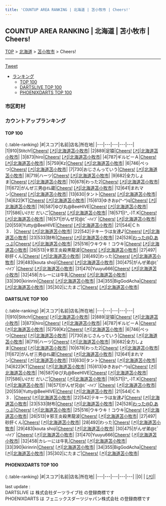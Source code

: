 ```yaml
---
title: 'COUNTUP AREA RANKING | 北海道 | 苫小牧市 | Cheers!'
---
```

## COUNTUP AREA RANKING | 北海道 | 苫小牧市 | Cheers!

[TOP](/darts/rank/) > [北海道](/darts/rank/北海道/) > [苫小牧市](/darts/rank/北海道/苫小牧市/) > Cheers!

___

<a href="https://twitter.com/share?ref_src=twsrc%5Etfw" data-text="COUNTUP AREA RANKING | 北海道苫小牧市Cheers!" class="twitter-share-button" data-hashtags="DARTSLIVE,PHOENIXDARTS,darts,ダーツ" data-show-count="false">Tweet</a>

* [ランキング](#カウントアップランキング)
    * [TOP 100](#top-100)
    * [DARTSLIVE TOP 100](#dartslive-top-100)
    * [PHOENIXDARTS TOP 100](#phoenixdarts-top-100)

### 市区町村

<ul>

</ul>

### カウントアップランキング

#### TOP 100



{:.table-ranking}
|#|スコア|名前|店名|所在地|
|---|---|---|---|---|
|1|910|<span class="rank-name-dl">Stitch!</span>|<a href="/darts/rank/shops/81cb18bfa29adc3158d385ea46352d8f.html">Cheers!</a> <a href="https://search.dartslive.com/jp/shop/81cb18bfa29adc3158d385ea46352d8f">[↗]</a>|<a href="/darts/rank/北海道/苫小牧市">北海道苫小牧市</a>|
|2|889|<span class="rank-name-dl">足猿</span>|<a href="/darts/rank/shops/81cb18bfa29adc3158d385ea46352d8f.html">Cheers!</a> <a href="https://search.dartslive.com/jp/shop/81cb18bfa29adc3158d385ea46352d8f">[↗]</a>|<a href="/darts/rank/北海道/苫小牧市">北海道苫小牧市</a>|
|3|873|<span class="rank-name-dl">hiro</span>|<a href="/darts/rank/shops/81cb18bfa29adc3158d385ea46352d8f.html">Cheers!</a> <a href="https://search.dartslive.com/jp/shop/81cb18bfa29adc3158d385ea46352d8f">[↗]</a>|<a href="/darts/rank/北海道/苫小牧市">北海道苫小牧市</a>|
|4|787|<span class="rank-name-dl">ギルビーＡ</span>|<a href="/darts/rank/shops/81cb18bfa29adc3158d385ea46352d8f.html">Cheers!</a> <a href="https://search.dartslive.com/jp/shop/81cb18bfa29adc3158d385ea46352d8f">[↗]</a>|<a href="/darts/rank/北海道/苫小牧市">北海道苫小牧市</a>|
|5|759|<span class="rank-name-dl">Kz</span>|<a href="/darts/rank/shops/81cb18bfa29adc3158d385ea46352d8f.html">Cheers!</a> <a href="https://search.dartslive.com/jp/shop/81cb18bfa29adc3158d385ea46352d8f">[↗]</a>|<a href="/darts/rank/北海道/苫小牧市">北海道苫小牧市</a>|
|6|746|<span class="rank-name-dl">ぺっつ</span>|<a href="/darts/rank/shops/81cb18bfa29adc3158d385ea46352d8f.html">Cheers!</a> <a href="https://search.dartslive.com/jp/shop/81cb18bfa29adc3158d385ea46352d8f">[↗]</a>|<a href="/darts/rank/北海道/苫小牧市">北海道苫小牧市</a>|
|7|730|<span class="rank-name-dl">おじさんっていう</span>|<a href="/darts/rank/shops/81cb18bfa29adc3158d385ea46352d8f.html">Cheers!</a> <a href="https://search.dartslive.com/jp/shop/81cb18bfa29adc3158d385ea46352d8f">[↗]</a>|<a href="/darts/rank/北海道/苫小牧市">北海道苫小牧市</a>|
|8|719|<span class="rank-name-dl">ハーツ</span>|<a href="/darts/rank/shops/81cb18bfa29adc3158d385ea46352d8f.html">Cheers!</a> <a href="https://search.dartslive.com/jp/shop/81cb18bfa29adc3158d385ea46352d8f">[↗]</a>|<a href="/darts/rank/北海道/苫小牧市">北海道苫小牧市</a>|
|9|682|<span class="rank-name-dl">全力しょま</span>|<a href="/darts/rank/shops/81cb18bfa29adc3158d385ea46352d8f.html">Cheers!</a> <a href="https://search.dartslive.com/jp/shop/81cb18bfa29adc3158d385ea46352d8f">[↗]</a>|<a href="/darts/rank/北海道/苫小牧市">北海道苫小牧市</a>|
|10|678|<span class="rank-name-dl">わった2</span>|<a href="/darts/rank/shops/81cb18bfa29adc3158d385ea46352d8f.html">Cheers!</a> <a href="https://search.dartslive.com/jp/shop/81cb18bfa29adc3158d385ea46352d8f">[↗]</a>|<a href="/darts/rank/北海道/苫小牧市">北海道苫小牧市</a>|
|11|672|<span class="rank-name-dl">がんぜ三男@ｵﾑ蔵</span>|<a href="/darts/rank/shops/81cb18bfa29adc3158d385ea46352d8f.html">Cheers!</a> <a href="https://search.dartslive.com/jp/shop/81cb18bfa29adc3158d385ea46352d8f">[↗]</a>|<a href="/darts/rank/北海道/苫小牧市">北海道苫小牧市</a>|
|12|641|<span class="rank-name-dl">まれマン</span>|<a href="/darts/rank/shops/81cb18bfa29adc3158d385ea46352d8f.html">Cheers!</a> <a href="https://search.dartslive.com/jp/shop/81cb18bfa29adc3158d385ea46352d8f">[↗]</a>|<a href="/darts/rank/北海道/苫小牧市">北海道苫小牧市</a>|
|13|630|<span class="rank-name-dl">タント</span>|<a href="/darts/rank/shops/81cb18bfa29adc3158d385ea46352d8f.html">Cheers!</a> <a href="https://search.dartslive.com/jp/shop/81cb18bfa29adc3158d385ea46352d8f">[↗]</a>|<a href="/darts/rank/北海道/苫小牧市">北海道苫小牧市</a>|
|14|622|<span class="rank-name-dl">KT</span>|<a href="/darts/rank/shops/81cb18bfa29adc3158d385ea46352d8f.html">Cheers!</a> <a href="https://search.dartslive.com/jp/shop/81cb18bfa29adc3158d385ea46352d8f">[↗]</a>|<a href="/darts/rank/北海道/苫小牧市">北海道苫小牧市</a>|
|15|613|<span class="rank-name-dl">ゆきおp(^-^)q</span>|<a href="/darts/rank/shops/81cb18bfa29adc3158d385ea46352d8f.html">Cheers!</a> <a href="https://search.dartslive.com/jp/shop/81cb18bfa29adc3158d385ea46352d8f">[↗]</a>|<a href="/darts/rank/北海道/苫小牧市">北海道苫小牧市</a>|
|16|587|<span class="rank-name-dl">ゆぴ丸@BeeHIVE</span>|<a href="/darts/rank/shops/81cb18bfa29adc3158d385ea46352d8f.html">Cheers!</a> <a href="https://search.dartslive.com/jp/shop/81cb18bfa29adc3158d385ea46352d8f">[↗]</a>|<a href="/darts/rank/北海道/苫小牧市">北海道苫小牧市</a>|
|17|586|<span class="rank-name-dl">いけだ だいご</span>|<a href="/darts/rank/shops/81cb18bfa29adc3158d385ea46352d8f.html">Cheers!</a> <a href="https://search.dartslive.com/jp/shop/81cb18bfa29adc3158d385ea46352d8f">[↗]</a>|<a href="/darts/rank/北海道/苫小牧市">北海道苫小牧市</a>|
|18|571|<span class="rank-name-dl">(^_-)T.K</span>|<a href="/darts/rank/shops/81cb18bfa29adc3158d385ea46352d8f.html">Cheers!</a> <a href="https://search.dartslive.com/jp/shop/81cb18bfa29adc3158d385ea46352d8f">[↗]</a>|<a href="/darts/rank/北海道/苫小牧市">北海道苫小牧市</a>|
|18|571|<span class="rank-name-dl">がんぜ兄@ﾋﾞｰﾊｲﾌﾞ</span>|<a href="/darts/rank/shops/81cb18bfa29adc3158d385ea46352d8f.html">Cheers!</a> <a href="https://search.dartslive.com/jp/shop/81cb18bfa29adc3158d385ea46352d8f">[↗]</a>|<a href="/darts/rank/北海道/苫小牧市">北海道苫小牧市</a>|
|20|559|<span class="rank-name-dl">Yutty@BeeHIVE</span>|<a href="/darts/rank/shops/81cb18bfa29adc3158d385ea46352d8f.html">Cheers!</a> <a href="https://search.dartslive.com/jp/shop/81cb18bfa29adc3158d385ea46352d8f">[↗]</a>|<a href="/darts/rank/北海道/苫小牧市">北海道苫小牧市</a>|
|21|544|<span class="rank-name-dl">Ｃｈ３．</span>|<a href="/darts/rank/shops/81cb18bfa29adc3158d385ea46352d8f.html">Cheers!</a> <a href="https://search.dartslive.com/jp/shop/81cb18bfa29adc3158d385ea46352d8f">[↗]</a>|<a href="/darts/rank/北海道/苫小牧市">北海道苫小牧市</a>|
|22|542|<span class="rank-name-dl">テキーラは友達♪</span>|<a href="/darts/rank/shops/81cb18bfa29adc3158d385ea46352d8f.html">Cheers!</a> <a href="https://search.dartslive.com/jp/shop/81cb18bfa29adc3158d385ea46352d8f">[↗]</a>|<a href="/darts/rank/北海道/苫小牧市">北海道苫小牧市</a>|
|23|533|<span class="rank-name-dl">財布</span>|<a href="/darts/rank/shops/81cb18bfa29adc3158d385ea46352d8f.html">Cheers!</a> <a href="https://search.dartslive.com/jp/shop/81cb18bfa29adc3158d385ea46352d8f">[↗]</a>|<a href="/darts/rank/北海道/苫小牧市">北海道苫小牧市</a>|
|24|528|<span class="rank-name-dl">わった@D.あっぷ</span>|<a href="/darts/rank/shops/81cb18bfa29adc3158d385ea46352d8f.html">Cheers!</a> <a href="https://search.dartslive.com/jp/shop/81cb18bfa29adc3158d385ea46352d8f">[↗]</a>|<a href="/darts/rank/北海道/苫小牧市">北海道苫小牧市</a>|
|25|516|<span class="rank-name-dl">ウキウキ！コウキ</span>|<a href="/darts/rank/shops/81cb18bfa29adc3158d385ea46352d8f.html">Cheers!</a> <a href="https://search.dartslive.com/jp/shop/81cb18bfa29adc3158d385ea46352d8f">[↗]</a>|<a href="/darts/rank/北海道/苫小牧市">北海道苫小牧市</a>|
|26|513|<span class="rank-name-dl">✞邪王炎殺黒龍波</span>|<a href="/darts/rank/shops/81cb18bfa29adc3158d385ea46352d8f.html">Cheers!</a> <a href="https://search.dartslive.com/jp/shop/81cb18bfa29adc3158d385ea46352d8f">[↗]</a>|<a href="/darts/rank/北海道/苫小牧市">北海道苫小牧市</a>|
|27|497|<span class="rank-name-dl">砂肝くん</span>|<a href="/darts/rank/shops/81cb18bfa29adc3158d385ea46352d8f.html">Cheers!</a> <a href="https://search.dartslive.com/jp/shop/81cb18bfa29adc3158d385ea46352d8f">[↗]</a>|<a href="/darts/rank/北海道/苫小牧市">北海道苫小牧市</a>|
|28|492|<span class="rank-name-dl">わった</span>|<a href="/darts/rank/shops/81cb18bfa29adc3158d385ea46352d8f.html">Cheers!</a> <a href="https://search.dartslive.com/jp/shop/81cb18bfa29adc3158d385ea46352d8f">[↗]</a>|<a href="/darts/rank/北海道/苫小牧市">北海道苫小牧市</a>|
|29|483|<span class="rank-name-dl">kouta shoji</span>|<a href="/darts/rank/shops/81cb18bfa29adc3158d385ea46352d8f.html">Cheers!</a> <a href="https://search.dartslive.com/jp/shop/81cb18bfa29adc3158d385ea46352d8f">[↗]</a>|<a href="/darts/rank/北海道/苫小牧市">北海道苫小牧市</a>|
|30|475|<span class="rank-name-dl">がんぜ弟@ﾋﾞｰﾊｲﾌﾞ</span>|<a href="/darts/rank/shops/81cb18bfa29adc3158d385ea46352d8f.html">Cheers!</a> <a href="https://search.dartslive.com/jp/shop/81cb18bfa29adc3158d385ea46352d8f">[↗]</a>|<a href="/darts/rank/北海道/苫小牧市">北海道苫小牧市</a>|
|31|470|<span class="rank-name-dl">Yuuyu666</span>|<a href="/darts/rank/shops/81cb18bfa29adc3158d385ea46352d8f.html">Cheers!</a> <a href="https://search.dartslive.com/jp/shop/81cb18bfa29adc3158d385ea46352d8f">[↗]</a>|<a href="/darts/rank/北海道/苫小牧市">北海道苫小牧市</a>|
|32|458|<span class="rank-name-dl">カレーには牛乳</span>|<a href="/darts/rank/shops/81cb18bfa29adc3158d385ea46352d8f.html">Cheers!</a> <a href="https://search.dartslive.com/jp/shop/81cb18bfa29adc3158d385ea46352d8f">[↗]</a>|<a href="/darts/rank/北海道/苫小牧市">北海道苫小牧市</a>|
|33|390|<span class="rank-name-dl">kirinrin</span>|<a href="/darts/rank/shops/81cb18bfa29adc3158d385ea46352d8f.html">Cheers!</a> <a href="https://search.dartslive.com/jp/shop/81cb18bfa29adc3158d385ea46352d8f">[↗]</a>|<a href="/darts/rank/北海道/苫小牧市">北海道苫小牧市</a>|
|34|355|<span class="rank-name-dl">BigGodAcha</span>|<a href="/darts/rank/shops/81cb18bfa29adc3158d385ea46352d8f.html">Cheers!</a> <a href="https://search.dartslive.com/jp/shop/81cb18bfa29adc3158d385ea46352d8f">[↗]</a>|<a href="/darts/rank/北海道/苫小牧市">北海道苫小牧市</a>|
|35|302|<span class="rank-name-dl">にたまご</span>|<a href="/darts/rank/shops/81cb18bfa29adc3158d385ea46352d8f.html">Cheers!</a> <a href="https://search.dartslive.com/jp/shop/81cb18bfa29adc3158d385ea46352d8f">[↗]</a>|<a href="/darts/rank/北海道/苫小牧市">北海道苫小牧市</a>|


#### DARTSLIVE TOP 100



{:.table-ranking}
|#|スコア|名前|店名|所在地|
|---|---|---|---|---|
|1|910|<span class="rank-name-dl">Stitch!</span>|<a href="/darts/rank/shops/81cb18bfa29adc3158d385ea46352d8f.html">Cheers!</a> <a href="https://search.dartslive.com/jp/shop/81cb18bfa29adc3158d385ea46352d8f">[↗]</a>|<a href="/darts/rank/北海道/苫小牧市">北海道苫小牧市</a>|
|2|889|<span class="rank-name-dl">足猿</span>|<a href="/darts/rank/shops/81cb18bfa29adc3158d385ea46352d8f.html">Cheers!</a> <a href="https://search.dartslive.com/jp/shop/81cb18bfa29adc3158d385ea46352d8f">[↗]</a>|<a href="/darts/rank/北海道/苫小牧市">北海道苫小牧市</a>|
|3|873|<span class="rank-name-dl">hiro</span>|<a href="/darts/rank/shops/81cb18bfa29adc3158d385ea46352d8f.html">Cheers!</a> <a href="https://search.dartslive.com/jp/shop/81cb18bfa29adc3158d385ea46352d8f">[↗]</a>|<a href="/darts/rank/北海道/苫小牧市">北海道苫小牧市</a>|
|4|787|<span class="rank-name-dl">ギルビーＡ</span>|<a href="/darts/rank/shops/81cb18bfa29adc3158d385ea46352d8f.html">Cheers!</a> <a href="https://search.dartslive.com/jp/shop/81cb18bfa29adc3158d385ea46352d8f">[↗]</a>|<a href="/darts/rank/北海道/苫小牧市">北海道苫小牧市</a>|
|5|759|<span class="rank-name-dl">Kz</span>|<a href="/darts/rank/shops/81cb18bfa29adc3158d385ea46352d8f.html">Cheers!</a> <a href="https://search.dartslive.com/jp/shop/81cb18bfa29adc3158d385ea46352d8f">[↗]</a>|<a href="/darts/rank/北海道/苫小牧市">北海道苫小牧市</a>|
|6|746|<span class="rank-name-dl">ぺっつ</span>|<a href="/darts/rank/shops/81cb18bfa29adc3158d385ea46352d8f.html">Cheers!</a> <a href="https://search.dartslive.com/jp/shop/81cb18bfa29adc3158d385ea46352d8f">[↗]</a>|<a href="/darts/rank/北海道/苫小牧市">北海道苫小牧市</a>|
|7|730|<span class="rank-name-dl">おじさんっていう</span>|<a href="/darts/rank/shops/81cb18bfa29adc3158d385ea46352d8f.html">Cheers!</a> <a href="https://search.dartslive.com/jp/shop/81cb18bfa29adc3158d385ea46352d8f">[↗]</a>|<a href="/darts/rank/北海道/苫小牧市">北海道苫小牧市</a>|
|8|719|<span class="rank-name-dl">ハーツ</span>|<a href="/darts/rank/shops/81cb18bfa29adc3158d385ea46352d8f.html">Cheers!</a> <a href="https://search.dartslive.com/jp/shop/81cb18bfa29adc3158d385ea46352d8f">[↗]</a>|<a href="/darts/rank/北海道/苫小牧市">北海道苫小牧市</a>|
|9|682|<span class="rank-name-dl">全力しょま</span>|<a href="/darts/rank/shops/81cb18bfa29adc3158d385ea46352d8f.html">Cheers!</a> <a href="https://search.dartslive.com/jp/shop/81cb18bfa29adc3158d385ea46352d8f">[↗]</a>|<a href="/darts/rank/北海道/苫小牧市">北海道苫小牧市</a>|
|10|678|<span class="rank-name-dl">わった2</span>|<a href="/darts/rank/shops/81cb18bfa29adc3158d385ea46352d8f.html">Cheers!</a> <a href="https://search.dartslive.com/jp/shop/81cb18bfa29adc3158d385ea46352d8f">[↗]</a>|<a href="/darts/rank/北海道/苫小牧市">北海道苫小牧市</a>|
|11|672|<span class="rank-name-dl">がんぜ三男@ｵﾑ蔵</span>|<a href="/darts/rank/shops/81cb18bfa29adc3158d385ea46352d8f.html">Cheers!</a> <a href="https://search.dartslive.com/jp/shop/81cb18bfa29adc3158d385ea46352d8f">[↗]</a>|<a href="/darts/rank/北海道/苫小牧市">北海道苫小牧市</a>|
|12|641|<span class="rank-name-dl">まれマン</span>|<a href="/darts/rank/shops/81cb18bfa29adc3158d385ea46352d8f.html">Cheers!</a> <a href="https://search.dartslive.com/jp/shop/81cb18bfa29adc3158d385ea46352d8f">[↗]</a>|<a href="/darts/rank/北海道/苫小牧市">北海道苫小牧市</a>|
|13|630|<span class="rank-name-dl">タント</span>|<a href="/darts/rank/shops/81cb18bfa29adc3158d385ea46352d8f.html">Cheers!</a> <a href="https://search.dartslive.com/jp/shop/81cb18bfa29adc3158d385ea46352d8f">[↗]</a>|<a href="/darts/rank/北海道/苫小牧市">北海道苫小牧市</a>|
|14|622|<span class="rank-name-dl">KT</span>|<a href="/darts/rank/shops/81cb18bfa29adc3158d385ea46352d8f.html">Cheers!</a> <a href="https://search.dartslive.com/jp/shop/81cb18bfa29adc3158d385ea46352d8f">[↗]</a>|<a href="/darts/rank/北海道/苫小牧市">北海道苫小牧市</a>|
|15|613|<span class="rank-name-dl">ゆきおp(^-^)q</span>|<a href="/darts/rank/shops/81cb18bfa29adc3158d385ea46352d8f.html">Cheers!</a> <a href="https://search.dartslive.com/jp/shop/81cb18bfa29adc3158d385ea46352d8f">[↗]</a>|<a href="/darts/rank/北海道/苫小牧市">北海道苫小牧市</a>|
|16|587|<span class="rank-name-dl">ゆぴ丸@BeeHIVE</span>|<a href="/darts/rank/shops/81cb18bfa29adc3158d385ea46352d8f.html">Cheers!</a> <a href="https://search.dartslive.com/jp/shop/81cb18bfa29adc3158d385ea46352d8f">[↗]</a>|<a href="/darts/rank/北海道/苫小牧市">北海道苫小牧市</a>|
|17|586|<span class="rank-name-dl">いけだ だいご</span>|<a href="/darts/rank/shops/81cb18bfa29adc3158d385ea46352d8f.html">Cheers!</a> <a href="https://search.dartslive.com/jp/shop/81cb18bfa29adc3158d385ea46352d8f">[↗]</a>|<a href="/darts/rank/北海道/苫小牧市">北海道苫小牧市</a>|
|18|571|<span class="rank-name-dl">(^_-)T.K</span>|<a href="/darts/rank/shops/81cb18bfa29adc3158d385ea46352d8f.html">Cheers!</a> <a href="https://search.dartslive.com/jp/shop/81cb18bfa29adc3158d385ea46352d8f">[↗]</a>|<a href="/darts/rank/北海道/苫小牧市">北海道苫小牧市</a>|
|18|571|<span class="rank-name-dl">がんぜ兄@ﾋﾞｰﾊｲﾌﾞ</span>|<a href="/darts/rank/shops/81cb18bfa29adc3158d385ea46352d8f.html">Cheers!</a> <a href="https://search.dartslive.com/jp/shop/81cb18bfa29adc3158d385ea46352d8f">[↗]</a>|<a href="/darts/rank/北海道/苫小牧市">北海道苫小牧市</a>|
|20|559|<span class="rank-name-dl">Yutty@BeeHIVE</span>|<a href="/darts/rank/shops/81cb18bfa29adc3158d385ea46352d8f.html">Cheers!</a> <a href="https://search.dartslive.com/jp/shop/81cb18bfa29adc3158d385ea46352d8f">[↗]</a>|<a href="/darts/rank/北海道/苫小牧市">北海道苫小牧市</a>|
|21|544|<span class="rank-name-dl">Ｃｈ３．</span>|<a href="/darts/rank/shops/81cb18bfa29adc3158d385ea46352d8f.html">Cheers!</a> <a href="https://search.dartslive.com/jp/shop/81cb18bfa29adc3158d385ea46352d8f">[↗]</a>|<a href="/darts/rank/北海道/苫小牧市">北海道苫小牧市</a>|
|22|542|<span class="rank-name-dl">テキーラは友達♪</span>|<a href="/darts/rank/shops/81cb18bfa29adc3158d385ea46352d8f.html">Cheers!</a> <a href="https://search.dartslive.com/jp/shop/81cb18bfa29adc3158d385ea46352d8f">[↗]</a>|<a href="/darts/rank/北海道/苫小牧市">北海道苫小牧市</a>|
|23|533|<span class="rank-name-dl">財布</span>|<a href="/darts/rank/shops/81cb18bfa29adc3158d385ea46352d8f.html">Cheers!</a> <a href="https://search.dartslive.com/jp/shop/81cb18bfa29adc3158d385ea46352d8f">[↗]</a>|<a href="/darts/rank/北海道/苫小牧市">北海道苫小牧市</a>|
|24|528|<span class="rank-name-dl">わった@D.あっぷ</span>|<a href="/darts/rank/shops/81cb18bfa29adc3158d385ea46352d8f.html">Cheers!</a> <a href="https://search.dartslive.com/jp/shop/81cb18bfa29adc3158d385ea46352d8f">[↗]</a>|<a href="/darts/rank/北海道/苫小牧市">北海道苫小牧市</a>|
|25|516|<span class="rank-name-dl">ウキウキ！コウキ</span>|<a href="/darts/rank/shops/81cb18bfa29adc3158d385ea46352d8f.html">Cheers!</a> <a href="https://search.dartslive.com/jp/shop/81cb18bfa29adc3158d385ea46352d8f">[↗]</a>|<a href="/darts/rank/北海道/苫小牧市">北海道苫小牧市</a>|
|26|513|<span class="rank-name-dl">✞邪王炎殺黒龍波</span>|<a href="/darts/rank/shops/81cb18bfa29adc3158d385ea46352d8f.html">Cheers!</a> <a href="https://search.dartslive.com/jp/shop/81cb18bfa29adc3158d385ea46352d8f">[↗]</a>|<a href="/darts/rank/北海道/苫小牧市">北海道苫小牧市</a>|
|27|497|<span class="rank-name-dl">砂肝くん</span>|<a href="/darts/rank/shops/81cb18bfa29adc3158d385ea46352d8f.html">Cheers!</a> <a href="https://search.dartslive.com/jp/shop/81cb18bfa29adc3158d385ea46352d8f">[↗]</a>|<a href="/darts/rank/北海道/苫小牧市">北海道苫小牧市</a>|
|28|492|<span class="rank-name-dl">わった</span>|<a href="/darts/rank/shops/81cb18bfa29adc3158d385ea46352d8f.html">Cheers!</a> <a href="https://search.dartslive.com/jp/shop/81cb18bfa29adc3158d385ea46352d8f">[↗]</a>|<a href="/darts/rank/北海道/苫小牧市">北海道苫小牧市</a>|
|29|483|<span class="rank-name-dl">kouta shoji</span>|<a href="/darts/rank/shops/81cb18bfa29adc3158d385ea46352d8f.html">Cheers!</a> <a href="https://search.dartslive.com/jp/shop/81cb18bfa29adc3158d385ea46352d8f">[↗]</a>|<a href="/darts/rank/北海道/苫小牧市">北海道苫小牧市</a>|
|30|475|<span class="rank-name-dl">がんぜ弟@ﾋﾞｰﾊｲﾌﾞ</span>|<a href="/darts/rank/shops/81cb18bfa29adc3158d385ea46352d8f.html">Cheers!</a> <a href="https://search.dartslive.com/jp/shop/81cb18bfa29adc3158d385ea46352d8f">[↗]</a>|<a href="/darts/rank/北海道/苫小牧市">北海道苫小牧市</a>|
|31|470|<span class="rank-name-dl">Yuuyu666</span>|<a href="/darts/rank/shops/81cb18bfa29adc3158d385ea46352d8f.html">Cheers!</a> <a href="https://search.dartslive.com/jp/shop/81cb18bfa29adc3158d385ea46352d8f">[↗]</a>|<a href="/darts/rank/北海道/苫小牧市">北海道苫小牧市</a>|
|32|458|<span class="rank-name-dl">カレーには牛乳</span>|<a href="/darts/rank/shops/81cb18bfa29adc3158d385ea46352d8f.html">Cheers!</a> <a href="https://search.dartslive.com/jp/shop/81cb18bfa29adc3158d385ea46352d8f">[↗]</a>|<a href="/darts/rank/北海道/苫小牧市">北海道苫小牧市</a>|
|33|390|<span class="rank-name-dl">kirinrin</span>|<a href="/darts/rank/shops/81cb18bfa29adc3158d385ea46352d8f.html">Cheers!</a> <a href="https://search.dartslive.com/jp/shop/81cb18bfa29adc3158d385ea46352d8f">[↗]</a>|<a href="/darts/rank/北海道/苫小牧市">北海道苫小牧市</a>|
|34|355|<span class="rank-name-dl">BigGodAcha</span>|<a href="/darts/rank/shops/81cb18bfa29adc3158d385ea46352d8f.html">Cheers!</a> <a href="https://search.dartslive.com/jp/shop/81cb18bfa29adc3158d385ea46352d8f">[↗]</a>|<a href="/darts/rank/北海道/苫小牧市">北海道苫小牧市</a>|
|35|302|<span class="rank-name-dl">にたまご</span>|<a href="/darts/rank/shops/81cb18bfa29adc3158d385ea46352d8f.html">Cheers!</a> <a href="https://search.dartslive.com/jp/shop/81cb18bfa29adc3158d385ea46352d8f">[↗]</a>|<a href="/darts/rank/北海道/苫小牧市">北海道苫小牧市</a>|


#### PHOENIXDARTS TOP 100



{:.table-ranking}
|#|スコア|名前|店名|所在地|
|---|---|---|---|---|
||0|<span class="rank-name-dl"> </span>|<a href="/darts/rank/shops/.html"></a> <a href="">[↗]</a>|<a href="/darts/rank//"></a>|


<div class="footer border-top border-gray-light mt-5 pt-3 text-right text-gray">
    last update : <span style="font-weight: italic" id="foot_last_modified"></span><br />
    DARTSLIVE は 株式会社ダーツライブ社 の登録商標です<br />
    PHOENIXDARTS は フェニックスダーツジャパン株式会社 の登録商標です<br />
</div>

<script src="https://cdnjs.cloudflare.com/ajax/libs/jquery.tablesorter/2.31.3/js/jquery.tablesorter.min.js" integrity="sha512-qzgd5cYSZcosqpzpn7zF2ZId8f/8CHmFKZ8j7mU4OUXTNRd5g+ZHBPsgKEwoqxCtdQvExE5LprwwPAgoicguNg==" crossorigin="anonymous" referrerpolicy="no-referrer"></script>
<link rel="stylesheet" href="https://cdnjs.cloudflare.com/ajax/libs/jquery.tablesorter/2.31.3/css/theme.default.min.css" integrity="sha512-wghhOJkjQX0Lh3NSWvNKeZ0ZpNn+SPVXX1Qyc9OCaogADktxrBiBdKGDoqVUOyhStvMBmJQ8ZdMHiR3wuEq8+w==" crossorigin="anonymous" referrerpolicy="no-referrer" />
<script>
$(function() {
    $(".table-ranking").tablesorter({sortList:[[0, 0]]});
    $("#foot_last_modified").text(formatDate(new Date(document.lastModified), 'yyyy-MM-dd HH:mm:ss'));
});
</script>

<script async src="https://platform.twitter.com/widgets.js" charset="utf-8"></script>